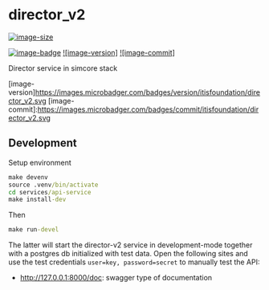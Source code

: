 # director_v2

[![image-size]](https://microbadger.com/images/itisfoundation/director_v2. "More on itisfoundation/director_v2.:staging-latest image")

[![image-badge]](https://microbadger.com/images/itisfoundation/director_v2 "More on director-v2  image in registry")
[![image-version]](https://microbadger.com/images/itisfoundation/director_v2 "More on director-v2  image in registry")
[![image-commit]](https://microbadger.com/images/itisfoundation/director_v2 "More on director-v2  image in registry")

Director service in simcore stack

<!-- Add badges urls here-->
[image-size]:https://img.shields.io/microbadger/image-size/itisfoundation/director_v2./staging-latest.svg?label=director_v2.&style=flat
[image-badge]:https://images.microbadger.com/badges/image/itisfoundation/director_v2.svg
[image-version]https://images.microbadger.com/badges/version/itisfoundation/director_v2.svg
[image-commit]:https://images.microbadger.com/badges/commit/itisfoundation/director_v2.svg
<!------------------------->

## Development

Setup environment

```cmd
make devenv
source .venv/bin/activate
cd services/api-service
make install-dev
```

Then

```cmd
make run-devel
```

The latter will start the director-v2  service in development-mode together with a postgres db initialized with test data. Open the following sites and use the test credentials ``user=key, password=secret`` to manually test the API:

- http://127.0.0.1:8000/doc: swagger type of documentation
